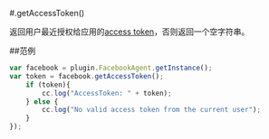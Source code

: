 #.getAccessToken()

返回用户最近授权给应用的[access token](http://developers.facebook.com/docs/facebook-login/access-tokens/)，否则返回一个空字符串。

##范例

```javascript
var facebook = plugin.FacebookAgent.getInstance();
var token = facebook.getAccessToken();
    if (token){
        cc.log("AccessToken: " + token);
    } else {
        cc.log("No valid access token from the current user");
    }
});
```
